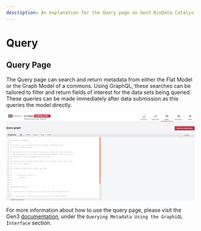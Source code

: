 ```yaml
---
description: An explanation for the Query page on Gen3 BioData Catalyst.
---
```


# Query

## Query Page

The Query page can search and return metadata from either the Flat Model or the Graph Model of a commons. Using GraphQL, these searches can be tailored to filter and return fields of interest for the data sets being queried. These queries can be made immediately after data submission as this queries the model directly.

![The BioData Catalyst Query Page.](../../.gitbook/assets/image%20%286%29.png)

For more information about how to use the query page, please visit the Gen3 [documentation](https://gen3.org/resources/user/access-data/), under the `Querying Metadata Using the GraphiQL Interface` section.



